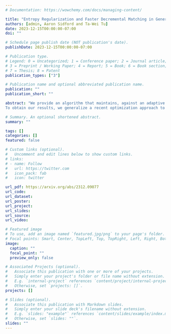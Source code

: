 ```yaml
---
# Documentation: https://wowchemy.com/docs/managing-content/

title: "Entropy Regularization and Faster Decremental Matching in General Graphs"
authors: [admin, Aaron Sidford and Ta-Wei Tu]
date: 2023-12-15T00:00:00-07:00
doi: ""

# Schedule page publish date (NOT publication's date).
publishDate: 2023-12-15T00:00:00-07:00

# Publication type.
# Legend: 0 = Uncategorized; 1 = Conference paper; 2 = Journal article;
# 3 = Preprint / Working Paper; 4 = Report; 5 = Book; 6 = Book section;
# 7 = Thesis; 8 = Patent
publication_types: ["3"]

# Publication name and optional abbreviated publication name.
publication: ""
publication_short: ""

abstract: "We provide an algorithm that maintains, against an adaptive adversary, a (1−ε)-approximate maximum matching in n-node m-edge general (not necessarily bipartite) undirected graph undergoing edge deletions with high probability with (amortized) O(poly(ε^{−1}, log n)) time per update. We also obtain the same update time for maintaining a fractional approximate weighted matching (and hence an approximation to the value of the maximum weight matching) and an integral approximate weighted matching in dense graphs. Our unweighted result improves upon the prior state-of-the-art which includes a poly(log n)⋅2^O(ε^{-2}) update time [Assadi-Bernstein-Dudeja 2022] and an O(√m ε^{−2}) update time [Gupta-Peng 2013], and our weighted result improves upon the O(√m ε^{−O(1/ε)} log n) update time due to [Gupta-Peng 2013].
To obtain our results, we generalize a recent optimization approach to dynamic algorithms from [Jambulapati-Jin-Sidford-Tian 2022]. We show that repeatedly solving entropy-regularized optimization problems yields a lazy updating scheme for fractional decremental problems with a near-optimal number of updates. To apply this framework we develop optimization methods compatible with it and new dynamic rounding algorithms for the matching polytope."

# Summary. An optional shortened abstract.
summary: ""

tags: []
categories: []
featured: false

# Custom links (optional).
#   Uncomment and edit lines below to show custom links.
# links:
# - name: Follow
#   url: https://twitter.com
#   icon_pack: fab
#   icon: twitter

url_pdf: https://arxiv.org/abs/2312.09077
url_code:
url_dataset:
url_poster:
url_project:
url_slides:
url_source:
url_video:

# Featured image
# To use, add an image named `featured.jpg/png` to your page's folder. 
# Focal points: Smart, Center, TopLeft, Top, TopRight, Left, Right, BottomLeft, Bottom, BottomRight.
image:
  caption: ""
  focal_point: ""
  preview_only: false

# Associated Projects (optional).
#   Associate this publication with one or more of your projects.
#   Simply enter your project's folder or file name without extension.
#   E.g. `internal-project` references `content/project/internal-project/index.md`.
#   Otherwise, set `projects: []`.
projects: []

# Slides (optional).
#   Associate this publication with Markdown slides.
#   Simply enter your slide deck's filename without extension.
#   E.g. `slides: "example"` references `content/slides/example/index.md`.
#   Otherwise, set `slides: ""`.
slides: ""
---
```

